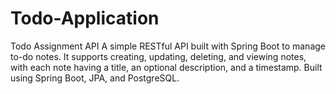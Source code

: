 # Todo-Application
Todo Assignment API A simple RESTful API built with Spring Boot to manage to-do notes. It supports creating, updating, deleting, and viewing notes, with each note having a title, an optional description, and a timestamp. Built using Spring Boot, JPA, and PostgreSQL.
